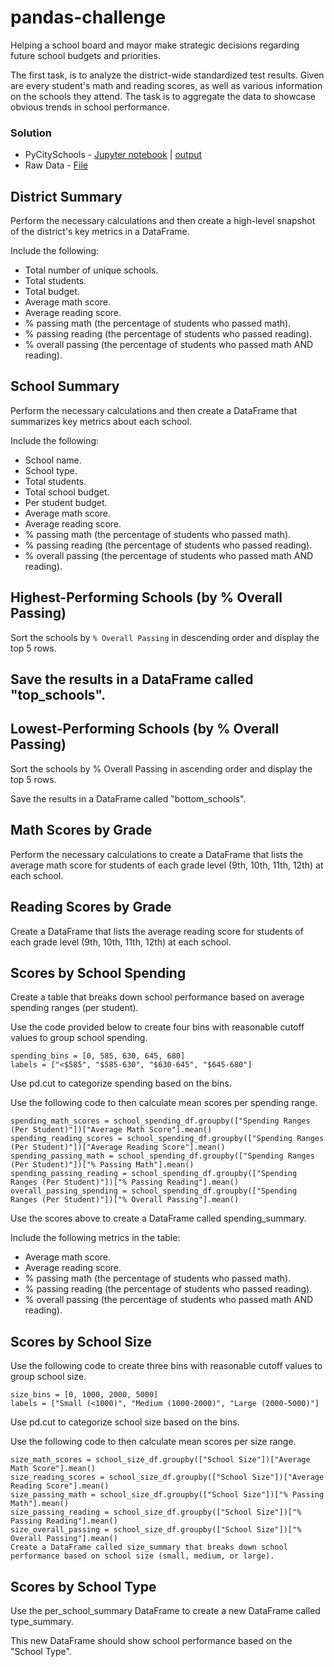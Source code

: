 # pandas-challenge

Helping a school board and mayor make strategic decisions regarding future school budgets and priorities.

The first task, is to analyze the district-wide standardized test results. Given are every student's math and reading scores, as well as various information on the schools they attend. The task is to aggregate the data to showcase obvious trends in school performance.

### Solution 
- PyCitySchools - [Jupyter notebook]() | [output]()</br>
- Raw Data - [File]()

## District Summary

Perform the necessary calculations and then create a high-level snapshot of the district's key metrics in a DataFrame.

Include the following:

- Total number of unique schools.</br>
- Total students.</br>
- Total budget.</br>
- Average math score.</br>
- Average reading score.</br>
- % passing math (the percentage of students who passed math).</br>
- % passing reading (the percentage of students who passed reading).</br>
- % overall passing (the percentage of students who passed math AND reading).</br>


## School Summary
Perform the necessary calculations and then create a DataFrame that summarizes key metrics about each school.

Include the following:

- School name.</br>
- School type.</br>
- Total students.</br>
- Total school budget.</br>
- Per student budget.</br>
- Average math score.</br>
- Average reading score.</br>
- % passing math (the percentage of students who passed math).</br>
- % passing reading (the percentage of students who passed reading).</br>
- % overall passing (the percentage of students who passed math AND reading).</br>

## Highest-Performing Schools (by % Overall Passing)
Sort the schools by ``% Overall Passing`` in descending order and display the top 5 rows.

## Save the results in a DataFrame called "top_schools".

## Lowest-Performing Schools (by % Overall Passing)
Sort the schools by % Overall Passing in ascending order and display the top 5 rows.

Save the results in a DataFrame called "bottom_schools".

## Math Scores by Grade
Perform the necessary calculations to create a DataFrame that lists the average math score for students of each grade level (9th, 10th, 11th, 12th) at each school.

## Reading Scores by Grade
Create a DataFrame that lists the average reading score for students of each grade level (9th, 10th, 11th, 12th) at each school.

## Scores by School Spending
Create a table that breaks down school performance based on average spending ranges (per student).

Use the code provided below to create four bins with reasonable cutoff values to group school spending.

	spending_bins = [0, 585, 630, 645, 680]
	labels = ["<$585", "$585-630", "$630-645", "$645-680"]

Use pd.cut to categorize spending based on the bins.

Use the following code to then calculate mean scores per spending range.

	spending_math_scores = school_spending_df.groupby(["Spending Ranges (Per Student)"])["Average Math Score"].mean()
	spending_reading_scores = school_spending_df.groupby(["Spending Ranges (Per Student)"])["Average Reading Score"].mean()
	spending_passing_math = school_spending_df.groupby(["Spending Ranges (Per Student)"])["% Passing Math"].mean()
	spending_passing_reading = school_spending_df.groupby(["Spending Ranges (Per Student)"])["% Passing Reading"].mean()
	overall_passing_spending = school_spending_df.groupby(["Spending Ranges (Per Student)"])["% Overall Passing"].mean()

Use the scores above to create a DataFrame called spending_summary.

Include the following metrics in the table:

- Average math score.</br>
- Average reading score.</br>
- % passing math (the percentage of students who passed math).</br>
- % passing reading (the percentage of students who passed reading).</br>
- % overall passing (the percentage of students who passed math AND reading).</br>

## Scores by School Size
Use the following code to create three bins with reasonable cutoff values to group school size.

	size_bins = [0, 1000, 2000, 5000]
	labels = ["Small (<1000)", "Medium (1000-2000)", "Large (2000-5000)"]

Use pd.cut to categorize school size based on the bins.

Use the following code to then calculate mean scores per size range.

	size_math_scores = school_size_df.groupby(["School Size"])["Average Math Score"].mean()
	size_reading_scores = school_size_df.groupby(["School Size"])["Average Reading Score"].mean()
	size_passing_math = school_size_df.groupby(["School Size"])["% Passing Math"].mean()
	size_passing_reading = school_size_df.groupby(["School Size"])["% Passing Reading"].mean()
	size_overall_passing = school_size_df.groupby(["School Size"])["% Overall Passing"].mean()
	Create a DataFrame called size_summary that breaks down school performance based on school size (small, medium, or large).

## Scores by School Type
Use the per_school_summary DataFrame to create a new DataFrame called type_summary.

This new DataFrame should show school performance based on the "School Type".
